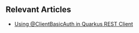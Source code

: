 ## Relevant Articles
- [Using @ClientBasicAuth in Quarkus REST Client](https://www.baeldung.com/quarkus-rest-client-clientbasicauth)

